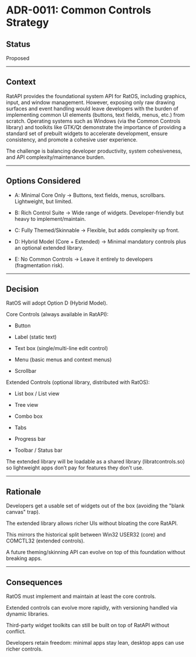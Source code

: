 # ADR-0011: Common Controls Strategy

## Status
Proposed

---

## Context
RatAPI provides the foundational system API for RatOS, including graphics, input, and window management. However, exposing only raw drawing surfaces and event handling would leave developers with the burden of implementing common UI elements (buttons, text fields, menus, etc.) from scratch.
Operating systems such as Windows (via the Common Controls library) and toolkits like GTK/Qt demonstrate the importance of providing a standard set of prebuilt widgets to accelerate development, ensure consistency, and promote a cohesive user experience.

The challenge is balancing developer productivity, system cohesiveness, and API complexity/maintenance burden.

---

## Options Considered

- A: Minimal Core Only → Buttons, text fields, menus, scrollbars. Lightweight, but limited.

- B: Rich Control Suite → Wide range of widgets. Developer-friendly but heavy to implement/maintain.

- C: Fully Themed/Skinnable → Flexible, but adds complexity up front.

- D: Hybrid Model (Core + Extended) → Minimal mandatory controls plus an optional extended library.

- E: No Common Controls → Leave it entirely to developers (fragmentation risk).

---

## Decision
RatOS will adopt Option D (Hybrid Model).

Core Controls (always available in RatAPI):

- Button

- Label (static text)

- Text box (single/multi-line edit control)

- Menu (basic menus and context menus)

- Scrollbar

Extended Controls (optional library, distributed with RatOS):

- List box / List view

- Tree view

- Combo box

- Tabs

- Progress bar

- Toolbar / Status bar

The extended library will be loadable as a shared library (libratcontrols.so) so lightweight apps don’t pay for features they don’t use.

---

## Rationale

Developers get a usable set of widgets out of the box (avoiding the "blank canvas" trap).

The extended library allows richer UIs without bloating the core RatAPI.

This mirrors the historical split between Win32 USER32 (core) and COMCTL32 (extended controls).

A future theming/skinning API can evolve on top of this foundation without breaking apps.

---

## Consequences

RatOS must implement and maintain at least the core controls.

Extended controls can evolve more rapidly, with versioning handled via dynamic libraries.

Third-party widget toolkits can still be built on top of RatAPI without conflict.

Developers retain freedom: minimal apps stay lean, desktop apps can use richer controls.